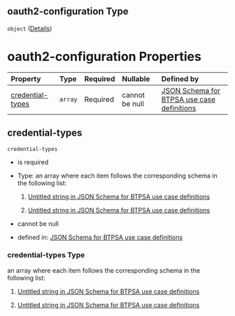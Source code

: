 ## oauth2-configuration Type

`object` ([Details](btpsa-usecase-properties-services-items-allof-1-then-allof-39-then-allof-0-then-properties-parameters-properties-xs-security-properties-oauth2-configuration.md))

# oauth2-configuration Properties

| Property                              | Type    | Required | Nullable       | Defined by                                                                                                                                                                                                                                                                                                                                                                                                                        |
| :------------------------------------ | :------ | :------- | :------------- | :-------------------------------------------------------------------------------------------------------------------------------------------------------------------------------------------------------------------------------------------------------------------------------------------------------------------------------------------------------------------------------------------------------------------------------- |
| [credential-types](#credential-types) | `array` | Required | cannot be null | [JSON Schema for BTPSA use case definitions](btpsa-usecase-properties-services-items-allof-1-then-allof-39-then-allof-0-then-properties-parameters-properties-xs-security-properties-oauth2-configuration-properties-credential-types.md "undefined#/properties/services/items/allOf/1/then/allOf/39/then/allOf/0/then/properties/parameters/properties/xs-security/properties/oauth2-configuration/properties/credential-types") |

## credential-types



`credential-types`

*   is required

*   Type: an array where each item follows the corresponding schema in the following list:

    1.  [Untitled string in JSON Schema for BTPSA use case definitions](btpsa-usecase-properties-services-items-allof-1-then-allof-39-then-allof-0-then-properties-parameters-properties-xs-security-properties-oauth2-configuration-properties-credential-types-items-0.md "check type definition")

    2.  [Untitled string in JSON Schema for BTPSA use case definitions](btpsa-usecase-properties-services-items-allof-1-then-allof-39-then-allof-0-then-properties-parameters-properties-xs-security-properties-oauth2-configuration-properties-credential-types-items-1.md "check type definition")

*   cannot be null

*   defined in: [JSON Schema for BTPSA use case definitions](btpsa-usecase-properties-services-items-allof-1-then-allof-39-then-allof-0-then-properties-parameters-properties-xs-security-properties-oauth2-configuration-properties-credential-types.md "undefined#/properties/services/items/allOf/1/then/allOf/39/then/allOf/0/then/properties/parameters/properties/xs-security/properties/oauth2-configuration/properties/credential-types")

### credential-types Type

an array where each item follows the corresponding schema in the following list:

1.  [Untitled string in JSON Schema for BTPSA use case definitions](btpsa-usecase-properties-services-items-allof-1-then-allof-39-then-allof-0-then-properties-parameters-properties-xs-security-properties-oauth2-configuration-properties-credential-types-items-0.md "check type definition")

2.  [Untitled string in JSON Schema for BTPSA use case definitions](btpsa-usecase-properties-services-items-allof-1-then-allof-39-then-allof-0-then-properties-parameters-properties-xs-security-properties-oauth2-configuration-properties-credential-types-items-1.md "check type definition")
